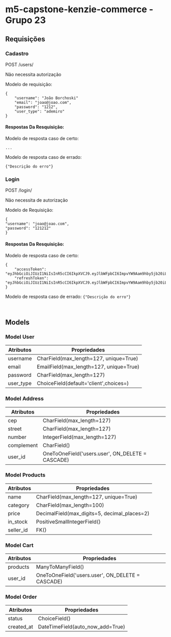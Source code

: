 # m5-capstone-kenzie-commerce - Grupo 23

## Requisições

### Cadastro

POST /users/

Não necessita autorização

Modelo de requisição:

```
{
	"username": "João Borchoski"
    "email": "joao@joao.com",
	"password": "1212",
	"user_type": "ademiro"
}
```

#### Respostas Da Resquisição: <br/>

Modelo de resposta caso de certo:

```
...
```

Modelo de resposta caso de errado:

`{"Descrição do erro"}`

### Login

POST /login/

Não necessita de autorização

Modelo de Requisição:

```
{
"username": "joao@joao.com",
"password": "121212"
}
```

#### Respostas Da Resquisição: <br/>

Modelo de resposta caso de certo:

```
{
    "accessToken": "eyJhbGciOiJIUzI1NiIsInR5cCI6IkpXVCJ9.eyJlbWFpbCI6ImpvYW9Aam9hby5jb20iLCJpYXQiOjE2NzI3NjYwMTcsImV4cCI6MTY3Mjc2OTYxNywic3ViIjoiMSJ9",
    "refreshToken": "eyJhbGciOiJIUzI1NiIsInR5cCI6IkpXVCJ9.eyJlbWFpbCI6ImpvYW9Aam9hby5jb20iLCJpYXQiOjE2NzI3NjYwMTcsImV4cCI6MTY3Mjc2OTYxNywic3ViIjoiMSJ9"
}
```

Modelo de resposta caso de errado:
`{"Descrição do erro"}`

<br/>

## Models

### Model User

| Atributos | Propriedades                            |
| --------- | --------------------------------------- |
| username  | CharField(max_length=127, unique=True)  |
| email     | EmailField(max_length=127, unique=True) |
| password  | CharField(max_length=127)               |
| user_type | ChoiceField(default='client',choices=)  |

### Model Address

| Atributos  | Propriedades                                     |
| ---------- | ------------------------------------------------ |
| cep        | CharField(max_length=127)                        |
| street     | CharField(max_length=127)                        |
| number     | IntegerField(max_length=127)                     |
| complement | CharField()                                      |
| user_id    | OneToOneField('users.user', ON_DELETE = CASCADE) |

### Model Products

| Atributos | Propriedades                                 |
| --------- | -------------------------------------------- |
| name      | CharField(max_length=127, unique=True)       |
| category  | CharField(max_length=100)                    |
| price     | DecimalField(max_digits=5, decimal_places=2) |
| in_stock  | PositiveSmallIntegerField()                  |
| seller_id | FK()                                         |

### Model Cart

| Atributos | Propriedades                                     |
| --------- | ------------------------------------------------ |
| products  | ManyToManyField()                                |
| user_id   | OneToOneField('users.user', ON_DELETE = CASCADE) |

### Model Order

| Atributos  | Propriedades                     |
| ---------- | -------------------------------- |
| status     | ChoiceField()                    |
| created_at | DateTimeField(auto_now_add=True) |
